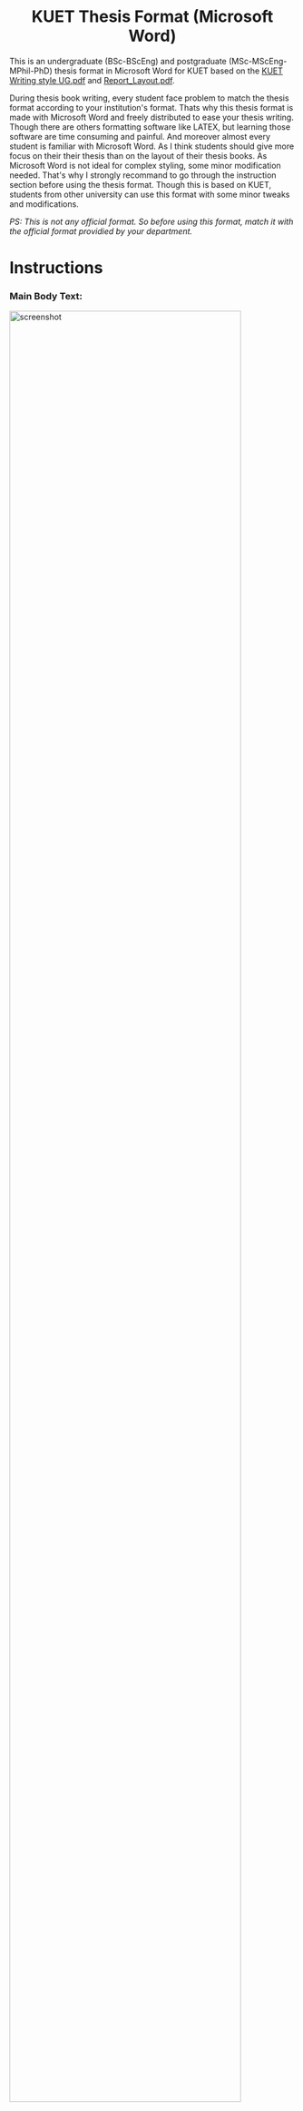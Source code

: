 <h1 align="center">KUET Thesis Format (Microsoft Word)</h1>

This is an undergraduate (BSc-BScEng) and postgraduate (MSc-MScEng-MPhil-PhD) thesis format in Microsoft Word for KUET based on the [KUET Writing style UG.pdf](https://github.com/Riaz-404/KUET-Thesis-Format_MS-Word/files/12770176/KUET.Writing.style.UG.pdf) and [Report_Layout.pdf](https://github.com/Riaz-404/KUET-Thesis-Format_MS-Word/files/12770181/Report_Layout.pdf). 

During thesis book writing, every student face problem to match the thesis format according to your institution's format. Thats why this thesis format is made with Microsoft Word and freely distributed to ease your thesis writing. Though there are others formatting software like LATEX, but learning those software are time consuming and painful. And moreover almost every student is familiar with Microsoft Word. As I think students should give more focus on their their thesis than on the layout of their thesis books. As Microsoft Word is not ideal for complex styling, some minor modification needed. That's why I strongly recommand to go through the instruction section before using the thesis format. Though this is based on KUET, students from other university can use this format with some minor tweaks and modifications.

<i>PS: This is not any official format. So before using this format, match it with the official format providied by your department.</i>

# Instructions
### Main Body Text:
<p>
<img src="https://github.com/Riaz-404/KUET-Thesis-Format_MS-Word/assets/66328924/8759e239-6e8d-4c10-98eb-e14dcf43b22d" width="90%" alt="screenshot">
</p>

https://github.com/Riaz-404/KUET-Thesis-Format_MS-Word/assets/66328924/20aca3fc-6d48-49ec-97d3-8aecae5c5ec1

### Inserting Table Caption and Lists of Tables
https://github.com/Riaz-404/KUET-Thesis-Format_MS-Word/assets/66328924/b7913175-c0e6-4b62-8455-5b5e94c566d5

### Inserting Figure Caption and Lists of Figures
https://github.com/Riaz-404/KUET-Thesis-Format_MS-Word/assets/66328924/4bee2464-5e73-417a-a8b9-8791cbd4d568

### Indexing
https://github.com/Riaz-404/KUET-Thesis-Format_MS-Word/assets/66328924/d4b816ab-339f-4ce9-a7f4-598c32c82b96

### Table of Content
Table of Content is made using table. So modification any content needs to manually updae the whole table of content. To add a new content just `right click` the mouse button and then `Insert` and then `Insert Rows Above/Below`. Then you need to manually update the page no of the rest contents.<br><br>
<img src="https://github.com/Riaz-404/KUET-Thesis-Format_MS-Word/assets/66328924/1dec4896-ccb5-4733-9f82-70ba32052e70" width="90%" alt="screenshot">

### References
For referencing, I recommend to use reference management software like Zotero. <br>



https://github.com/Riaz-404/KUET-Thesis-Format_MS-Word/assets/66328924/19da5088-d459-4378-8926-188e40b7cec9



## Support
If you find this template helpful, star ⭐ the project. <br><br>
Thanks.

